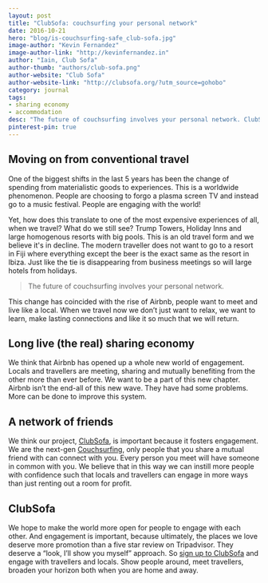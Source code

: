 ```yaml
---
layout: post
title: "ClubSofa: couchsurfing your personal network"
date: 2016-10-21
hero: "blog/is-couchsurfing-safe_club-sofa.jpg"
image-author: "Kevin Fernandez"
image-author-link: "http://kevinfernandez.in"
author: "Iain, Club Sofa"
author-thumb: "authors/club-sofa.png"
author-website: "Club Sofa"
author-website-link: "http://clubsofa.org/?utm_source=gohobo"
category: journal
tags: 
- sharing economy
- accommodation
desc: "The future of couchsurfing involves your personal network. ClubSofa has built a system of safer couchsurfing, based on your Facebook friends. Stay with friends or friends of friends."
pinterest-pin: true
---
```


## Moving on from conventional travel
One of the biggest shifts in the last 5 years has been the change of spending from materialistic goods to experiences. This is a worldwide phenomenon. People are choosing to forgo a plasma screen TV and instead go to a music festival. People are engaging with the world!

Yet, how does this translate to one of the most expensive experiences of all, when we travel? What do we still see? Trump Towers, Holiday Inns and large homogenous resorts with big pools. This is an old travel form and we believe it's in decline. The modern traveller does not want to go to a resort in Fiji where everything except the beer is the exact same as the resort in Ibiza. Just like the tie is disappearing from business meetings so will large hotels from holidays.

> The future of couchsurfing involves your personal network.

This change has coincided with the rise of Airbnb, people want to meet and live like a local. When we travel now we don’t just want to relax, we want to learn, make lasting connections and like it so much that we will return. 

## Long live (the real) sharing economy
We think that Airbnb has opened up a whole new world of engagement. Locals and travellers are meeting, sharing and mutually benefiting from the other more than ever before. We want to be a part of this new chapter. Airbnb isn’t the end-all of this new wave. They have had some problems. More can be done to improve this system. 

## A network of friends
We think our project, [ClubSofa](http://www.clubsofa.org/ "ClubSofa.org"), is important because it fosters engagement. We are the next-gen [Couchsurfing](https://en.wikipedia.org/wiki/CouchSurfing "Wikipedia - couchsurfing"), only people that you share a mutual friend with can connect with you. Every person you meet will have someone in common with you. We believe that in this way we can instill more people with confidence such that locals and travellers can engage in more ways than just renting out a room for profit. 

## ClubSofa
We hope to make the world more open for people to engage with each other. And engagement is important, because ultimately, the places we love deserve more promotion than a five star review on Tripadvisor. They deserve a “look, I’ll show you myself” approach. So [sign up to ClubSofa](http://www.clubsofa.org/ "Sign up for ClubSofa") and engage with travellers and locals. Show people around, meet travellers, broaden your horizon both when you are home and away. 


